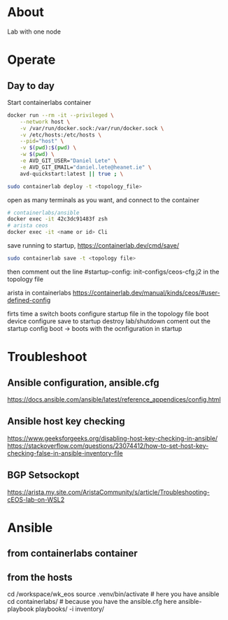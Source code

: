 # About
Lab with one node

# Operate

## Day to day
Start containerlabs container
```bash
docker run --rm -it --privileged \
    --network host \
    -v /var/run/docker.sock:/var/run/docker.sock \
    -v /etc/hosts:/etc/hosts \
    --pid="host" \
    -v $(pwd):$(pwd) \
    -w $(pwd) \
    -e AVD_GIT_USER="Daniel Lete" \
    -e AVD_GIT_EMAIL="daniel.lete@heanet.ie" \
    avd-quickstart:latest || true ; \
```

```bash
sudo containerlab deploy -t <topology_file>
```

open as many terminals as you want, and connect to the container
```bash
# containerlabs/ansible
docker exec -it 42c3dc91483f zsh
# arista ceos
docker exec -it <name or id> Cli
```

save running to startup, https://containerlab.dev/cmd/save/
```bash
sudo containerlab save -t <topology file>
```

then comment out the line 
#startup-config: init-configs/ceos-cfg.j2
in the topology file

arista in containerlabs
https://containerlab.dev/manual/kinds/ceos/#user-defined-config


firts time a switch boots
configure startup file in the topology file
boot device
configure
save to startup
destroy lab/shutdown
coment out the startup config
boot -> boots with the ocnfiguration in startup


# Troubleshoot
## Ansible configuration, ansible.cfg
https://docs.ansible.com/ansible/latest/reference_appendices/config.html

## Ansible host key checking
https://www.geeksforgeeks.org/disabling-host-key-checking-in-ansible/
https://stackoverflow.com/questions/23074412/how-to-set-host-key-checking-false-in-ansible-inventory-file

## BGP Setsockopt 
https://arista.my.site.com/AristaCommunity/s/article/Troubleshooting-cEOS-lab-on-WSL2

# Ansible
## from containerlabs container
## from the hosts
cd /workspace/wk_eos
source .venv/bin/activate # here you have ansible
cd containerlabs/<lab>      # because you have the ansible.cfg here
ansible-playbook playbooks/<playbook> -i inventory/<hosts>
